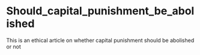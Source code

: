 # Should_capital_punishment_be_abolished
This is an ethical article on whether capital punishment should be abolished or not

